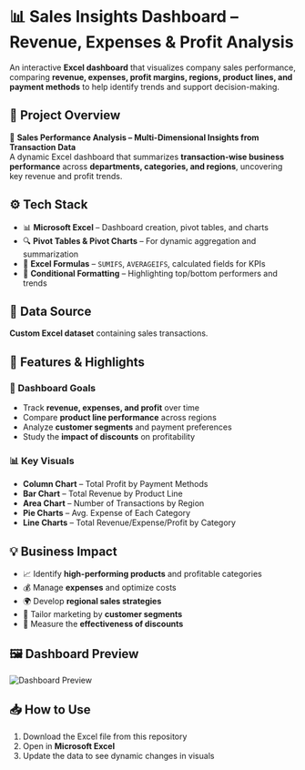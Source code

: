 # 📊 Sales Insights Dashboard – Revenue, Expenses & Profit Analysis

An interactive **Excel dashboard** that visualizes company sales performance, comparing **revenue, expenses, profit margins, regions, product lines, and payment methods** to help identify trends and support decision-making.



## 📝 Project Overview

💼 **Sales Performance Analysis – Multi-Dimensional Insights from Transaction Data**  
A dynamic Excel dashboard that summarizes **transaction-wise business performance** across **departments, categories, and regions**, uncovering key revenue and profit trends.



## ⚙️ Tech Stack

- 📊 **Microsoft Excel** – Dashboard creation, pivot tables, and charts  
- 🔍 **Pivot Tables & Pivot Charts** – For dynamic aggregation and summarization    
- 🧮 **Excel Formulas** – `SUMIFS`, `AVERAGEIFS`, calculated fields for KPIs  
- 🎨 **Conditional Formatting** – Highlighting top/bottom performers and trends  



## 📂 Data Source

**Custom Excel dataset** containing sales transactions.  


## 📌 Features & Highlights

### 🎯 Dashboard Goals
- Track **revenue, expenses, and profit** over time  
- Compare **product line performance** across regions  
- Analyze **customer segments** and payment preferences  
- Study the **impact of discounts** on profitability  

### 📊 Key Visuals
- **Column Chart** – Total Profit by Payment Methods
- **Bar Chart** – Total Revenue by Product Line
- **Area Chart** – Number of Transactions by Region 
- **Pie Charts** – Avg. Expense of Each Category
- **Line Charts** – Total Revenue/Expense/Profit by Category


## 💡 Business Impact
- 📈 Identify **high-performing products** and profitable categories  
- 💰 Manage **expenses** and optimize costs  
- 🌍 Develop **regional sales strategies**  
- 🛒 Tailor marketing by **customer segments**  
- 🎯 Measure the **effectiveness of discounts**  



## 🖼️ Dashboard Preview 

![Dashboard Preview](https://github.com/Priyan0ne9/Sales-Dashboard/blob/main/Sales%20Dashboard.PNG)



## 📥 How to Use
1. Download the Excel file from this repository  
2. Open in **Microsoft Excel** 
3. Update the data to see dynamic changes in visuals  


